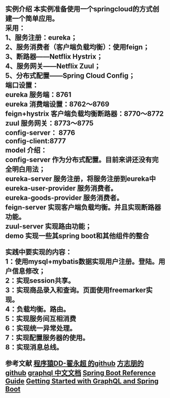 <h2>实例介绍</a>
本实例准备使用一个springcloud的方式创建一个简单应用。</br>
采用：</br>
1、服务注册：eureka；</br>
2、服务消费者（客户端负载均衡）：使用feign；</br>
3、断路器——Netflix Hystrix；</br>
4、服务网关——Netflix Zuul；</br>
5、分布式配置——Spring Cloud Config；</br>
端口设置：</br>
eureka  服务端：8761  </br>
eureka  消费端设置：8762～8769</br>
feign+hystrix 客户端负载均衡断路器：8770～8772</br>
zuul    服务网关：8773～8775</br>
config-server： 8776   </br>
config-client:8777</br>
model 介绍：</br>
config-server 作为分布式配置。目前来讲还没有完全明白用法；</br>
eureka-server  服务注册，将服务注册到eureka中</br>
eureka-user-provider 服务消费者。</br>
eureka-goods-provider 服务消费者。</br>
feign-server 实现客户端负载均衡。并且实现断路器功能。</br>
zuul-server 实现路由功能；</br>
demo 实现一些其spring boot和其他组件的整合</br>



实践中要实现的内容：</br>
1：使用mysql+mybatis数据实现用户注册。登陆。用户信息修改；</br>
2：实现session共享。</br>
3：实现商品录入和查询。页面使用freemarker实现。</br>
4：负载均衡。路由。</br>
5：实现服务间互相消费</br>
6：实现统一异常处理。</br>
7：实现配置服务器的使用。</br>
8：实现消息总线。</br>


参考文献
<a href="https://github.com/dyc87112/SpringBoot-Learning"> 程序猿DD-翟永超 的github</a>
<a href="https://github.com/forezp">方志朋的 github</a>
<a href="http://graphql.cn/learn/">graphql 中文文档</a>
<a href="https://docs.spring.io/spring-boot/docs/current-SNAPSHOT/reference/htmlsingle/">Spring Boot Reference Guide</a>
<a href="http://www.baeldung.com/spring-graphql">Getting Started with GraphQL and Spring Boot</a>